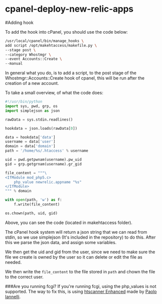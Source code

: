 cpanel-deploy-new-relic-apps
============================

#Adding hook

To add the hook into cPanel, you should use the code below:

``` bash
/usr/local/cpanel/bin/manage_hooks \
add script /opt/makehtaccess/makefile.py \
--stage post \
--category Whostmgr \
--event Accounts::Create \
--manual
```
	
In general what you do, is to add a script, to the post stage of the Whostmgr::Accounts::Create hook of cpanel, this will be run after the creation of a new account.

To take a small overview, of what the code does:

``` python
#!/usr/bin/python
import sys, pwd, grp, os
import simplejson as json

rawData = sys.stdin.readlines()

hookdata = json.loads(rawData[0])

data = hookdata['data']
username = data['user']
domain = data['domain']
path = '/home/%s/.htaccess' % username

uid = pwd.getpwnam(username).pw_uid
gid = grp.getgrnam(username).gr_gid

file_content = """\
<IfModule mod_php5.c>
    php_value newrelic.appname "%s"
</IfModule>
""" % domain

with open(path, 'w') as f:
    f.write(file_content)

os.chown(path, uid, gid)
```
	
Above, you can see the code (located in makehtaccess folder).

The cPanel hook system will return a json string that we can read from stdin, so we use simplejson (It's included in the repository) to do this. After this we parse the json data, and assign some variables.

We then get the uid and gid from the user, since we need to make sure the file we create is owned by the user so it can delete or edit the file as needed.

We then write the `file_content` to the file stored in `path` and chown the file to the correct user.

###Are you running fcgi?
If you're running fcgi, using the php_values is not supported. The way to fix this, is using [htscanner Enhanced](https://github.com/piannelli/htscanner-enhanced) made by [Paolo Iannelli](http://www.paoloiannelli.com/).
